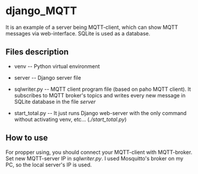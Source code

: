 # django_MQTT
It is an example of a server being MQTT-client, which can show MQTT messages via web-interface. SQLite is used as a database.

## Files description
- venv -- Python virtual environment

- server -- Django server file

- sqlwriter.py -- MQTT client program file (based on paho MQTT client). It subscribes to MQTT broker's topics and writes every new message in SQLite database in the file *server*

- start_total.py -- It just runs Django web-server with the only command without activating venv, etc... (*./start_total.py*)

## How to use

For propper using, you should connect your MQTT-client with MQTT-broker. Set new MQTT-server IP in *sqlwriter.py*. I used Mosquitto's broker on my PC, so the local server's IP is used.
